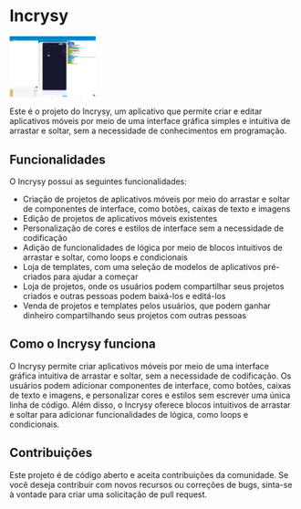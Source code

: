 # Incrysy

<div style="display:flex">
    <img src="img/01.jpg" style="max-width: 10%;">
    <img src="img/02.jpg" style="max-width: 10%;">
    <img src="img/03.jpg" style="max-width: 10%;">
</div>

Este é o projeto do Incrysy, um aplicativo que permite criar e editar aplicativos móveis por meio de uma interface gráfica simples e intuitiva de arrastar e soltar, sem a necessidade de conhecimentos em programação.

## Funcionalidades

O Incrysy possui as seguintes funcionalidades:

- Criação de projetos de aplicativos móveis por meio do arrastar e soltar de componentes de interface, como botões, caixas de texto e imagens
- Edição de projetos de aplicativos móveis existentes
- Personalização de cores e estilos de interface sem a necessidade de codificação
- Adição de funcionalidades de lógica por meio de blocos intuitivos de arrastar e soltar, como loops e condicionais
- Loja de templates, com uma seleção de modelos de aplicativos pré-criados para ajudar a começar
- Loja de projetos, onde os usuários podem compartilhar seus projetos criados e outras pessoas podem baixá-los e editá-los
- Venda de projetos e templates pelos usuários, que podem ganhar dinheiro compartilhando seus projetos com outras pessoas

## Como o Incrysy funciona

O Incrysy permite criar aplicativos móveis por meio de uma interface gráfica intuitiva de arrastar e soltar, sem a necessidade de codificação. Os usuários podem adicionar componentes de interface, como botões, caixas de texto e imagens, e personalizar cores e estilos sem escrever uma única linha de código. Além disso, o Incrysy oferece blocos intuitivos de arrastar e soltar para adicionar funcionalidades de lógica, como loops e condicionais.

## Contribuições

Este projeto é de código aberto e aceita contribuições da comunidade. Se você deseja contribuir com novos recursos ou correções de bugs, sinta-se à vontade para criar uma solicitação de pull request.
